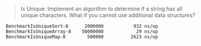 > Is Unique: Implement an algorithm to determine if a string has all unique characters. What if you cannot use additional data structures?

```
BenchmarkIsUniqueSort-8    	 2000000	       932 ns/op
BenchmarkIsUniqueArray-8   	50000000	        29 ns/op
BenchmarkIsUniqueMap-8     	  500000	      2623 ns/op
```
